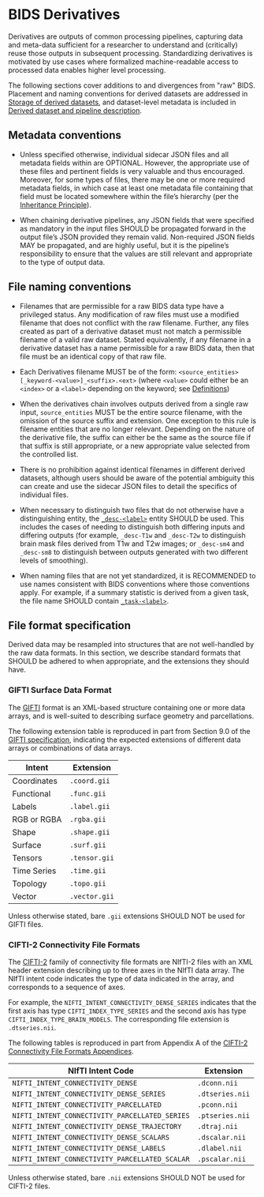 # BIDS Derivatives

Derivatives are outputs of common processing pipelines, capturing data and
meta-data sufficient for a researcher to understand and (critically) reuse those
outputs in subsequent processing.
Standardizing derivatives is motivated by use cases where formalized
machine-readable access to processed data enables higher level processing.

The following sections cover additions to and divergences from "raw" BIDS.
Placement and naming conventions for derived datasets are addressed in
[Storage of derived datasets][storage], and dataset-level metadata is included
in [Derived dataset and pipeline description][derived-dataset-description].

## Metadata conventions

-   Unless specified otherwise, individual sidecar JSON files and all metadata
    fields within are OPTIONAL. However, the appropriate use of these files and
    pertinent fields is very valuable and thus encouraged. Moreover, for some
    types of files, there may be one or more required metadata fields, in which
    case at least one metadata file containing that field must be located
    somewhere within the file’s hierarchy (per the
    [Inheritance Principle](../common-principles.md#the-inheritance-principle)).

-   When chaining derivative pipelines, any JSON fields that were specified as
    mandatory in the input files SHOULD be propagated forward in the output
    file’s JSON provided they remain valid. Non-required JSON fields MAY be
    propagated, and are highly useful, but it is the pipeline’s responsibility
    to ensure that the values are still relevant and appropriate to the type of
    output data.

## File naming conventions

-   Filenames that are permissible for a raw BIDS data type have a privileged
    status. Any modification of raw files must use a modified filename that does
    not conflict with the raw filename. Further, any files created as part of a
    derivative dataset must not match a permissible filename of a valid raw
    dataset. Stated equivalently, if any filename in a derivative dataset has a
    name permissible for a raw BIDS data, then that file must be an identical
    copy of that raw file.

-   Each Derivatives filename MUST be of the form:
    `<source_entities>[_keyword-<value>]_<suffix>.<ext>`
    (where `<value>` could either be an `<index>` or a `<label>` depending on
    the keyword; see [Definitions][definitions])

-   When the derivatives chain involves outputs derived from a single raw input,
    `source_entities` MUST be the entire source filename, with the omission of
    the source suffix and extension. One exception to this rule is filename
    entities that are no longer relevant. Depending on the nature of the
    derivative file, the suffix can either be the same as the source file if
    that suffix is still appropriate, or a new appropriate value selected from
    the controlled list.

-   There is no prohibition against identical filenames in different derived
    datasets, although users should be aware of the potential ambiguity this can
    create and use the sidecar JSON files to detail the specifics of individual
    files.

-   When necessary to distinguish two files that do not otherwise have a
    distinguishing entity, the [`_desc-<label>`](../appendices/entities.md#desc)
    entity SHOULD be used.
    This includes the cases of needing to distinguish both differing inputs and
    differing outputs (for example, `_desc-T1w` and `_desc-T2w` to distinguish
    brain mask files derived from T1w and T2w images;
    or `_desc-sm4` and `_desc-sm8` to distinguish between outputs generated with
    two different levels of smoothing).

-   When naming files that are not yet standardized, it is RECOMMENDED to use
    names consistent with BIDS conventions where those conventions apply.
    For example, if a summary statistic is derived from a given task, the file
    name SHOULD contain [`_task-<label>`](../appendices/entities.md#task).

## File format specification

Derived data may be resampled into structures that are not well-handled by the
raw data formats.
In this section, we describe standard formats that SHOULD be adhered to when
appropriate, and the extensions they should have.

### GIFTI Surface Data Format

The [GIFTI][gifti] format is an XML-based structure containing one or more data arrays,
and is well-suited to describing surface geometry and parcellations.

The following extension table is reproduced in part from Section 9.0 of the
[GIFTI specification][gifti-spec], indicating the expected extensions of different data arrays
or combinations of data arrays.

| Intent      | Extension     |
|-------------|---------------|
| Coordinates | `.coord.gii`  |
| Functional  | `.func.gii`   |
| Labels      | `.label.gii`  |
| RGB or RGBA | `.rgba.gii`   |
| Shape       | `.shape.gii`  |
| Surface     | `.surf.gii`   |
| Tensors     | `.tensor.gii` |
| Time Series | `.time.gii`   |
| Topology    | `.topo.gii`   |
| Vector      | `.vector.gii` |

Unless otherwise stated, bare `.gii` extensions SHOULD NOT be used
for GIFTI files.

### CIFTI-2 Connectivity File Formats

The [CIFTI-2][cifti-2] family of connectivity file formats are NIfTI-2 files with an
XML header extension describing up to three axes in the NIfTI data array.
The NIfTI intent code indicates the type of data indicated in the array,
and corresponds to a sequence of axes.

For example, the `NIFTI_INTENT_CONNECTIVITY_DENSE_SERIES` indicates that
the first axis has type `CIFTI_INDEX_TYPE_SERIES` and the second axis has
type `CIFTI_INDEX_TYPE_BRAIN_MODELS`.
The corresponding file extension is `.dtseries.nii`.

The following tables is reproduced in part from Appendix A of the
[CIFTI-2 Connectivity File Formats Appendices][cifti-appendix].

| NIfTI Intent Code                              | Extension       |
|------------------------------------------------|-----------------|
| `NIFTI_INTENT_CONNECTIVITY_DENSE`              | `.dconn.nii`    |
| `NIFTI_INTENT_CONNECTIVITY_DENSE_SERIES`       | `.dtseries.nii` |
| `NIFTI_INTENT_CONNECTIVITY_PARCELLATED`        | `.pconn.nii`    |
| `NIFTI_INTENT_CONNECTIVITY_PARCELLATED_SERIES` | `.ptseries.nii` |
| `NIFTI_INTENT_CONNECTIVITY_DENSE_TRAJECTORY`   | `.dtraj.nii`    |
| `NIFTI_INTENT_CONNECTIVITY_DENSE_SCALARS`      | `.dscalar.nii`  |
| `NIFTI_INTENT_CONNECTIVITY_DENSE_LABELS`       | `.dlabel.nii`   |
| `NIFTI_INTENT_CONNECTIVITY_PARCELLATED_SCALAR` | `.pscalar.nii`  |

Unless otherwise stated, bare `.nii` extensions SHOULD NOT be used
for CIFTI-2 files.

<!-- Link Definitions -->

[definitions]: ../common-principles.md#definitions

[storage]: ../common-principles.md#storage-of-derived-datasets

[derived-dataset-description]: ../modality-agnostic-files.md#derived-dataset-and-pipeline-description

[gifti]: https://www.nitrc.org/projects/gifti/
[cifti-2]: https://www.nitrc.org/projects/cifti/

[gifti-spec]: https://www.nitrc.org/frs/download.php/2871/GIFTI_Surface_Format.pdf
[cifti-appendix]: https://www.nitrc.org/forum/attachment.php?attachid=342&group_id=454&forum_id=1955
